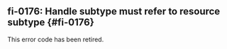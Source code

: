 ## fi-0176: Handle subtype must refer to resource subtype {#fi-0176}

<!-- TODO(fxbug.dev/112777): Standardize the look of retired error entries. -->

This error code has been retired.
